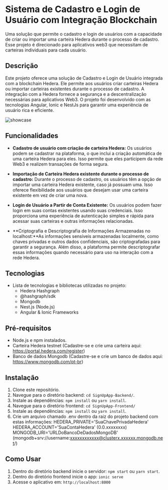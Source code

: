 # Sistema de Cadastro e Login de Usuário com Integração Blockchain

Uma solução que permite o cadastro e login de usuários com a capacidade de criar ou importar uma carteira Hedera durante o processo de cadastro. Esse projeto é direcionado para aplicativos web3 que necessitam de carteiras individuais para cada usuário.

## Descrição

Este projeto oferece uma solução de Cadastro e Login de Usuário integrada com a blockchain Hedera. Ele permite aos usuários criar carteiras Hedera ou importar carteiras existentes durante o processo de cadastro. A integração com a Hedera fornece a segurança e a descentralização necessárias para aplicativos Web3. O projeto foi desenvolvido com as tecnologias Angular, Ionic e NestJs para garantir uma experiência de usuário rica e eficiente.

![showcase](https://github.com/llLeco/SignUpWeb3App/assets/80337869/42861341-a9ff-43d8-955a-b2fa6ceaa332)

## Funcionalidades

- **Cadastro de usuário com criação de carteira Hedera:** Os usuários podem se cadastrar na plataforma, o que inclui a criação automática de uma carteira Hedera para eles. Isso permite que eles participem da rede Web3 e realizem transações de forma segura.

- **Importação de Carteira Hedera existente durante o processo de cadastro:** Durante o processo de cadastro, os usuários têm a opção de importar uma carteira Hedera existente, caso já possuam uma. Isso oferece flexibilidade aos usuários que desejam usar uma carteira existente em vez de criar uma nova.
- **Login de Usuário a Partir de Conta Existente:** Os usuários podem fazer login em suas contas existentes usando suas credenciais. Isso proporciona uma experiência de autenticação simples e rápida para acessar suas carteiras e outras informações relacionadas.
- **Criptografia e Descriptografia de Informações Armazenadas no localhost:**As informações sensíveis armazenadas localmente, como chaves privadas e outros dados confidenciais, são criptografadas para garantir a segurança. Além disso, a plataforma permite descriptografar essas informações quando necessário para uso na interação com a rede Hedera.

## Tecnologias

- Lista de tecnologias e bibliotecas utilizadas no projeto:
  - Hedera Hashgraph
  - @hashgraph/sdk
  - Mongodb
  - Nest.js (Node.js)
  - Angular & Ionic Frameworks

## Pré-requisitos

- Node.js e npm instalados.
- Carteira Hedera testnet (Cadastre-se e crie uma carteira aqui: https://portal.hedera.com/register)
- Banco de dados Mongodb (Cadastre-se e crie um banco de dados aqui: https://www.mongodb.com/pt-br)

## Instalação

1. Clone este repositório.
2. Navegue para o diretório backend: `cd SignUpApp-Backend/`.
3. Instale as dependências: `npm install` ou `yarn install`.
4. Navegue para o diretório frontend: `cd SignUpApp-Frontend/`
5. Instale as dependências: `npm install` ou `yarn install`.
6. Crie um arquivo chamado .env dentro da raiz do projeto backend com estas informações:
  HEDERA_PRIVATE='SuaChavePrivadaHedera'
  HEDERA_ACCOUNT='SuaContaHedera' (0.0.xxxxxxxx)
  MONGODB_URI='URLDoBancoDeDadosMongoDB' (mongodb+srv://username:xxxxxxxxxxxx@clusterx.xxxxxx.mongodb.net/)

## Como Usar

1. Dentro do diretório backend inicie o servidor: `npm start` ou `yarn start`.
2. Dentro do diretório frontend inicie o app: `ionic serve`
3. Acesse o aplicativo em: `http://localhost:8000`
